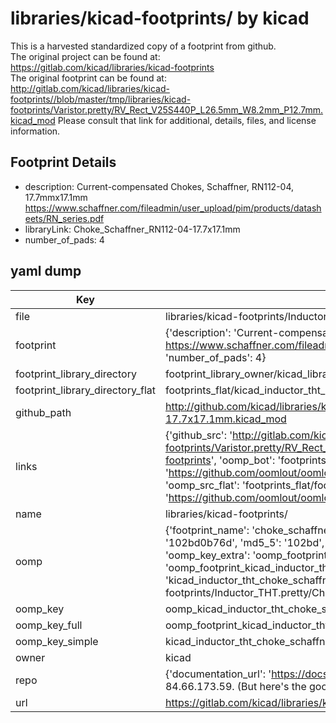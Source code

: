 # libraries/kicad-footprints/ by kicad  
This is a harvested standardized copy of a footprint from github.  
The original project can be found at:  
https://gitlab.com/kicad/libraries/kicad-footprints  
The original footprint can be found at:
http://gitlab.com/kicad/libraries/kicad-footprints//blob/master/tmp/libraries/kicad-footprints/Varistor.pretty/RV_Rect_V25S440P_L26.5mm_W8.2mm_P12.7mm.kicad_mod
Please consult that link for additional, details, files, and license information.  
## Footprint Details
* description: Current-compensated Chokes, Schaffner, RN112-04, 17.7mmx17.1mm https://www.schaffner.com/fileadmin/user_upload/pim/products/datasheets/RN_series.pdf  
* libraryLink: Choke_Schaffner_RN112-04-17.7x17.1mm  
* number_of_pads: 4  
## yaml dump  
| Key | Value |  
| --- | --- |  
| file | libraries/kicad-footprints/Inductor_THT.pretty/Choke_Schaffner_RN112-04-17.7x17.1mm.kicad_mod |  
| footprint | {'description': 'Current-compensated Chokes, Schaffner, RN112-04, 17.7mmx17.1mm https://www.schaffner.com/fileadmin/user_upload/pim/products/datasheets/RN_series.pdf', 'libraryLink': 'Choke_Schaffner_RN112-04-17.7x17.1mm', 'number_of_pads': 4} |  
| footprint_library_directory | footprint_library_owner/kicad_libraries/kicad-footprints/ |  
| footprint_library_directory_flat | footprints_flat/kicad_inductor_tht_choke_schaffner_rn112_04_17_7x17_1mm/working |  
| github_path | http://github.com/kicad/libraries/kicad-footprints//blob/master/tmp/libraries/kicad-footprints/Inductor_THT.pretty/Choke_Schaffner_RN112-04-17.7x17.1mm.kicad_mod |  
| links | {'github_src': 'http://gitlab.com/kicad/libraries/kicad-footprints//blob/master/tmp/libraries/kicad-footprints/Varistor.pretty/RV_Rect_V25S440P_L26.5mm_W8.2mm_P12.7mm.kicad_mod', 'github_src_repo': 'https://gitlab.com/kicad/libraries/kicad-footprints', 'oomp_bot': 'footprints/kicad_inductor_tht_choke_schaffner_rn112_04_17_7x17_1mm/working', 'oomp_bot_github': 'https://github.com/oomlout/oomlout_oomp_footprint_bot/tree/main/footprints/kicad_inductor_tht_choke_schaffner_rn112_04_17_7x17_1mm/working', 'oomp_src_flat': 'footprints_flat/footprints_flat/kicad_inductor_tht_choke_schaffner_rn112_04_17_7x17_1mm/working', 'oomp_src_flat_github': 'https://github.com/oomlout/oomlout_oomp_footprint_src/tree/main/footprints_flat/kicad_inductor_tht_choke_schaffner_rn112_04_17_7x17_1mm/working'} |  
| name | libraries/kicad-footprints/ |  
| oomp | {'footprint_name': 'choke_schaffner_rn112_04_17_7x17_1mm', 'library_name': 'inductor_tht', 'md5': '102bd0b76d86b1ff3cd8eb7a22c8d112', 'md5_10': '102bd0b76d', 'md5_5': '102bd', 'md5_6': '102bd0', 'oomp_key': 'oomp_kicad_inductor_tht_choke_schaffner_rn112_04_17_7x17_1mm', 'oomp_key_extra': 'oomp_footprint_kicad_inductor_tht_choke_schaffner_rn112_04_17_7x17_1mm', 'oomp_key_full': 'oomp_footprint_kicad_inductor_tht_choke_schaffner_rn112_04_17_7x17_1mm_102bd0', 'oomp_key_simple': 'kicad_inductor_tht_choke_schaffner_rn112_04_17_7x17_1mm', 'original_filename': 'libraries/kicad-footprints/Inductor_THT.pretty/Choke_Schaffner_RN112-04-17.7x17.1mm.kicad_mod', 'owner_name': 'kicad'} |  
| oomp_key | oomp_kicad_inductor_tht_choke_schaffner_rn112_04_17_7x17_1mm |  
| oomp_key_full | oomp_footprint_kicad_inductor_tht_choke_schaffner_rn112_04_17_7x17_1mm |  
| oomp_key_simple | kicad_inductor_tht_choke_schaffner_rn112_04_17_7x17_1mm |  
| owner | kicad |  
| repo | {'documentation_url': 'https://docs.github.com/rest/overview/resources-in-the-rest-api#rate-limiting', 'message': "API rate limit exceeded for 84.66.173.59. (But here's the good news: Authenticated requests get a higher rate limit. Check out the documentation for more details.)"} |  
| url | https://gitlab.com/kicad/libraries/kicad-footprints |  

